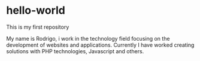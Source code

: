# hello-world
This is my first repository

My name is Rodrigo, i work in the technology field focusing on the development of websites and applications. Currently I have worked creating solutions with PHP technologies, Javascript and others.

